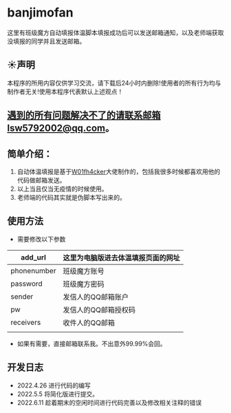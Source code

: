 # banjimofan

这里有班级魔方自动填报体温脚本填报成功后可以发送邮箱通知，以及老师端获取没填报的同学并且发送邮箱。

## ☀️声明

本程序的所用内容仅供学习交流，请下载后24小时内删除!使用者的所有行为均与制作者无关!使用本程序代表默认上述观点！

**遇到的所有问题解决不了的请联系邮箱lsw5792002@qq.com。**
--- 

## 简单介绍：

1. 自动体温填报是基于[W01fh4cker](https://github.com/W01fh4cker)大佬制作的，包括我很多时候都喜欢用他的代码做邮箱发送。
2. 以上当且仅当无疫情的时候使用。 
3. 老师端的代码其实就是伪脚本写出来的。

## 使用方法

- 需要修改以下参数

| add_url     | 这里为电脑版进去体温填报页面的网址 |
| ----------- | ---------------------------------- |
| phonenumber | 班级魔方账号                       |
| password    | 班级魔方密码                       |
| sender      | 发信人的QQ邮箱账户                 |
| pw          | 发信人的QQ邮箱授权码               |
| receivers   | 收件人的QQ邮箱                     |
|             |                                    |


- 如果有需要，直接邮箱联系我。不出意外99.99%会回。

## 开发日志
- 2022.4.26 进行代码的编写
- 2022.5.5 将简化版进行提交。
- 2022.6.11 趁着期末的空闲时间进行代码完善以及修改相关注释的错误

